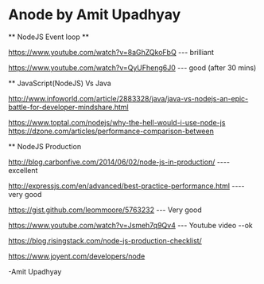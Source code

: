 # Anode by Amit Upadhyay

** NodeJS Event loop ** 

https://www.youtube.com/watch?v=8aGhZQkoFbQ --- brilliant 

https://www.youtube.com/watch?v=QyUFheng6J0 --- good (after 30 mins)

** JavaScript(NodeJS) Vs Java 

http://www.infoworld.com/article/2883328/java/java-vs-nodejs-an-epic-battle-for-developer-mindshare.html

https://www.toptal.com/nodejs/why-the-hell-would-i-use-node-js https://dzone.com/articles/performance-comparison-between


** NodeJS Production 


http://blog.carbonfive.com/2014/06/02/node-js-in-production/ ---- excellent 

http://expressjs.com/en/advanced/best-practice-performance.html ----very good 

https://gist.github.com/leommoore/5763232 --- Very good 

https://www.youtube.com/watch?v=Jsmeh7q9Qv4 --- Youtube video --ok 

https://blog.risingstack.com/node-js-production-checklist/ 

https://www.joyent.com/developers/node


-Amit Upadhyay
